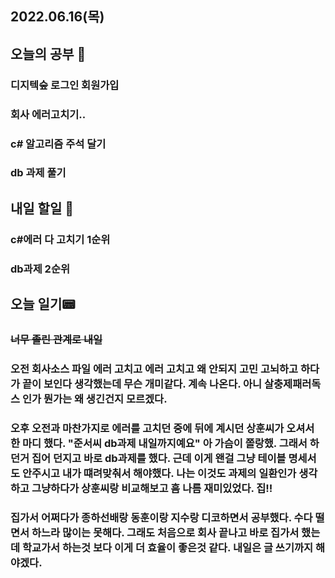 ## 2022.06.16(목)

## 오늘의 공부 🎉
### 디지텍숲 로그인 회원가입
### 회사 에러고치기..
### c# 알고리즘 주석 달기
### db 과제 풀기

## 내일 할일 🎯
### c#에러 다 고치기 1순위
### db과제 2순위

## 오늘 일기📟
### ~~너무 졸린 관계로 내일~~
### 오전 회사소스 파일 에러 고치고 에러 고치고 왜 안되지 고민 고뇌하고 하다가 끝이 보인다 생각했는데 무슨 개미같다. 계속 나온다. 아니 살충제패러독스 인가 뭔가는 왜 생긴건지 모르겠다.

### 오후 오전과 마찬가지로 에러를 고치던 중에 뒤에 계시던 상훈씨가 오셔서 한 마디 했다. "준서씨 db과제 내일까지예요" 아 가슴이 쫄랑했. 그래서 하던거 집어 던지고 바로 db과제를 했다. 근데 이게 왠걸 그냥 테이블 명세서도 안주시고 내가 떄려맞춰서 해야했다. 나는 이것도 과제의 일환인가 생각하고 그냥하다가 상훈씨랑 비교해보고 흠 나름 재미있었다. 집!!

### 집가서 어쩌다가 종하선배랑 동훈이랑 지수랑 디코하면서 공부했다. 수다 떨면서 하느라 많이는 못해다. 그래도 처음으로 회사 끝나고 바로 집가서 했는데 학교가서 하는것 보다 이게 더 효율이 좋은것 같다. 내일은 글 쓰기까지 해야겠다.